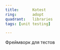 ```yaml
---
title:      Kotest
ring:       adopt
quadrant:   libraries
tags: [unit testing]

---
```


Фреймворк для тестов

